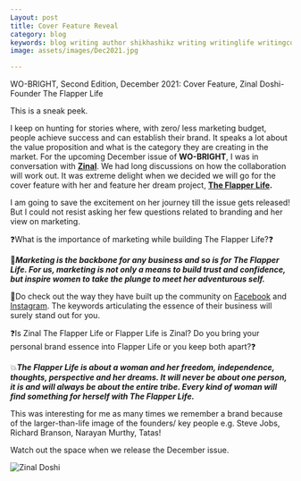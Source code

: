 ```yaml
---
Layout: post
title: Cover Feature Reveal 
category: blog
keywords: blog writing author shikhashikz writing writinglife writingcommunity dailyblogpost dailyblogpostchallenge WOBRIGHT DEC2021
image: assets/images/Dec2021.jpg

---
```

WO-BRIGHT, Second Edition, December 2021: Cover Feature, Zinal Doshi- Founder The Flapper Life

This is a sneak peek.

I keep on hunting for stories where, with zero/ less marketing budget, people achieve success and can establish their brand. It speaks a lot about the value proposition and what is the category they are creating in the market. For the upcoming December issue of **WO-BRIGHT**, I was in conversation with **[Zinal](https://www.linkedin.com/in/zinal-doshi/)**. We had long discussions on how the collaboration will work out. It was extreme delight when we decided we will go for the cover feature with her and feature her dream project, **[The Flapper Life](https://www.theflapperlife.com/).**

I am going to save the excitement on her journey till the issue gets released! But I could not resist asking her few questions related to branding and her view on marketing.

❓What is the importance of marketing while building The Flapper Life?❓

💯***Marketing is the backbone for any business and so is for The Flapper Life. For us, marketing is not only a means to build trust and confidence, but inspire women to take the plunge to meet her adventurous self.***

🤩Do check out the way they have built up the community on [Facebook](https://www.facebook.com/theflapperlife/) and [Instagram](https://www.instagram.com/theflapperlife/?hl=en). The keywords articulating the essence of their business will surely stand out for you.

❓Is Zinal The Flapper Life or Flapper Life is Zinal? Do you bring your personal brand essence into Flapper Life or you keep both apart?❓

💥***The Flapper Life is about a woman and her freedom, independence, thoughts, perspective and her dreams. It will never be about one person, it is and will always be about the entire tribe. Every kind of woman will find something for herself with The Flapper Life.***

This was interesting for me as many times we remember a brand because of the larger-than-life image of the founders/ key people e.g. Steve Jobs, Richard Branson, Narayan Murthy, Tatas!

Watch out the space when we release the December issue.

![Zinal Doshi](https://user-images.githubusercontent.com/21696121/134284393-c746d7bf-b79f-48ba-88af-09b0c88e3ff2.jpeg)


